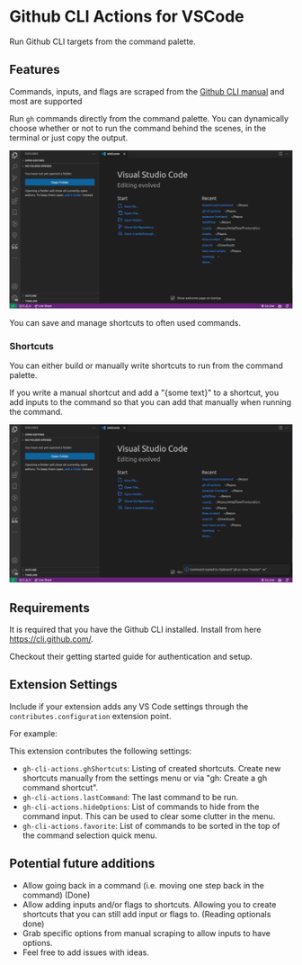 # Github CLI Actions for VSCode

Run Github CLI targets from the command palette.

## Features

Commands, inputs, and flags are scraped from the [Github CLI manual](https://cli.github.com/manual/gh_api) and most are supported

Run `gh` commands directly from the command palette. You can dynamically choose whether or not to run the command behind the scenes, in the terminal or just copy the output.

![run command](images/ghcli-run-command.gif)

You can save and manage shortcuts to often used commands.

### Shortcuts

You can either build or manually write shortcuts to run from the command palette.

If you write a manual shortcut and add a "{some text}" to a shortcut, you add inputs to the command so that you can add that manually when running the command.

![run command](images/ghcli-run-shortcut.gif)


## Requirements

It is required that you have the Github CLI installed. Install from here https://cli.github.com/.

Checkout their getting started guide for authentication and setup.

## Extension Settings

Include if your extension adds any VS Code settings through the `contributes.configuration` extension point.

For example:

This extension contributes the following settings:

* `gh-cli-actions.ghShortcuts`: Listing of created shortcuts. Create new shortcuts manually from the settings menu or via "gh: Create a gh command shortcut".
* `gh-cli-actions.lastCommand`: The last command to be run.
* `gh-cli-actions.hideOptions`: List of commands to hide from the command input. This can be used to clear some clutter in the menu.
* `gh-cli-actions.favorite`: List of commands to be sorted in the top of the command selection quick menu.

## Potential future additions

* Allow going back in a command (i.e. moving one step back in the command) (Done)
* Allow adding inputs and/or flags to shortcuts. Allowing you to create shortcuts that you can still add input or flags to. (Reading optionals done)
* Grab specific options from manual scraping to allow inputs to have options.
* Feel free to add issues with ideas.